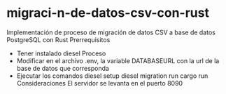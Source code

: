 # migraci-n-de-datos-csv-con-rust
 Implementación de proceso de migración de datos CSV a base de datos PostgreSQL con Rust
 Prerrequisitos
 - Tener instalado diesel
 Proceso
 - Modificar en el archivo .env, la variable DATABASEURL con la url de la base de datos que corresponda
 - Ejecutar los comandos 
 diesel setup
 diesel migration run
 cargo run
 Consideraciones
 El servidor se levanta en el puerto 8090
 
